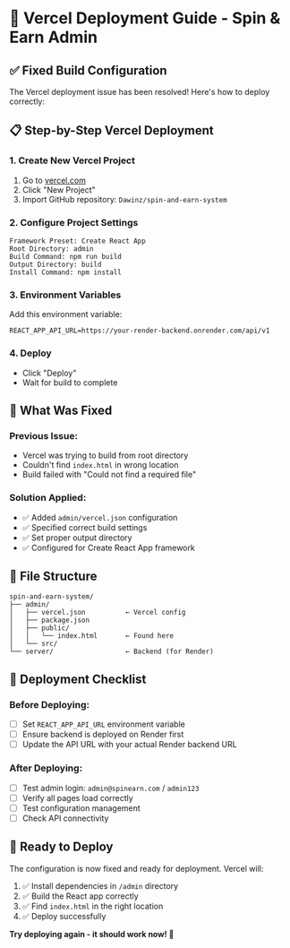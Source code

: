 # 🚀 Vercel Deployment Guide - Spin & Earn Admin

## ✅ **Fixed Build Configuration**

The Vercel deployment issue has been resolved! Here's how to deploy correctly:

## 📋 **Step-by-Step Vercel Deployment**

### **1. Create New Vercel Project**
1. Go to [vercel.com](https://vercel.com)
2. Click "New Project"
3. Import GitHub repository: `Dawinz/spin-and-earn-system`

### **2. Configure Project Settings**
```
Framework Preset: Create React App
Root Directory: admin
Build Command: npm run build
Output Directory: build
Install Command: npm install
```

### **3. Environment Variables**
Add this environment variable:
```
REACT_APP_API_URL=https://your-render-backend.onrender.com/api/v1
```

### **4. Deploy**
- Click "Deploy"
- Wait for build to complete

## 🔧 **What Was Fixed**

### **Previous Issue:**
- Vercel was trying to build from root directory
- Couldn't find `index.html` in wrong location
- Build failed with "Could not find a required file"

### **Solution Applied:**
- ✅ Added `admin/vercel.json` configuration
- ✅ Specified correct build settings
- ✅ Set proper output directory
- ✅ Configured for Create React App framework

## 📁 **File Structure**
```
spin-and-earn-system/
├── admin/
│   ├── vercel.json          ← Vercel config
│   ├── package.json
│   ├── public/
│   │   └── index.html       ← Found here
│   └── src/
└── server/                  ← Backend (for Render)
```

## 🎯 **Deployment Checklist**

### **Before Deploying:**
- [ ] Set `REACT_APP_API_URL` environment variable
- [ ] Ensure backend is deployed on Render first
- [ ] Update the API URL with your actual Render backend URL

### **After Deploying:**
- [ ] Test admin login: `admin@spinearn.com` / `admin123`
- [ ] Verify all pages load correctly
- [ ] Test configuration management
- [ ] Check API connectivity

## 🚀 **Ready to Deploy**

The configuration is now fixed and ready for deployment. Vercel will:
1. ✅ Install dependencies in `/admin` directory
2. ✅ Build the React app correctly
3. ✅ Find `index.html` in the right location
4. ✅ Deploy successfully

**Try deploying again - it should work now! 🎉**
